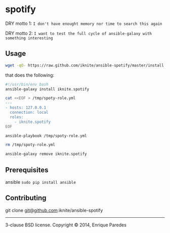 spotify
=======

DRY motto 1: `I don't have enought memory nor time to search this again`

DRY motto 2: `I want to test the full cycle of ansible-galaxy with something interesting`


Usage
-----
```sh
wget -qO- https://raw.github.com/iknite/ansible-spotify/master/install.sh | sudo bash
```

that does the following:

```sh
#!/usr/bin/env bash
ansible-galaxy install iknite.spotify

cat <<EOF > /tmp/spoty-role.yml
---
- hosts: 127.0.0.1
  connection: local
  roles:
	- iknite.spotify
EOF

ansible-playbook /tmp/spoty-role.yml

rm /tmp/spoty-role.yml

ansible-galaxy remove iknite.spotify
```

Prerequisites
-------------
ansible `sudo pip install ansible`

Contributing
------------

git clone git@github.com:iknite/ansible-spotify

---
3-clause BSD license.  Copyright © 2014, Enrique Paredes
